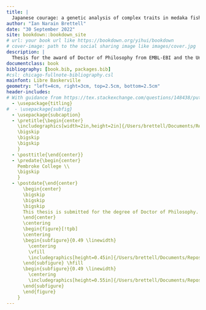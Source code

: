 ```yaml
---
title: |
  Japanese courage: a genetic analysis of complex traits in medaka fish and humans
author: "Ian Narain Brettell"
date: "30 September 2022"
site: bookdown::bookdown_site
# url: your book url like https://bookdown.org/yihui/bookdown
# cover-image: path to the social sharing image like images/cover.jpg
description: |
  Thesis for the award of Doctor of Philosophy from EMBL-EBI and the University of Cambridge.
documentclass: book
bibliography: [book.bib, packages.bib]
#csl: chicago-fullnote-bibliography.csl
mainfont: Libre Baskerville
geometry: "left=4cm, right=3cm, top=2.5cm, bottom=2.5cm"
header-includes:
# With guidance from https://tex.stackexchange.com/questions/148438/putting-two-images-beside-each-other
  - \usepackage{titling}
#  - \usepackage{subfig}
  - \usepackage{subcaption}
  - \pretitle{\begin{center}
    \includegraphics[width=2in,height=2in]{/Users/brettell/Documents/Repositories/PhD-thesis/book/figs/title/Arms_PembrokeCollege_Cambridge.pdf}\LARGE\\
    \bigskip
    \bigskip
    \bigskip
    }
  - \posttitle{\end{center}}
  - \predate{\begin{center}
    Pembroke College \\
    \bigskip
    }
  - \postdate{\end{center}
      \begin{center}
      \bigskip
      \bigskip
      \bigskip
      This thesis is submitted for the degree of Doctor of Philosophy.
      \end{center}
      \centering
      \begin{figure}[!tpb]
      \centering
      \begin{subfigure}{0.49 \linewidth}
        \centering
        \vfill
        \includegraphics[height=0.45in]{/Users/brettell/Documents/Repositories/PhD-thesis/book/figs/title/cambridge_university2.pdf}
      \end{subfigure} \hfill
      \begin{subfigure}{0.49 \linewidth}
        \centering
        \includegraphics[height=0.55in]{/Users/brettell/Documents/Repositories/PhD-thesis/book/figs/title/EMBL_EBI_Logo_black.pdf}
      \end{subfigure}
      \end{figure}
    }
---
```


